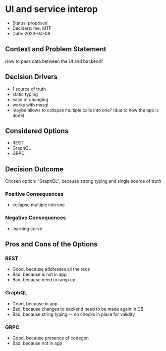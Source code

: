 # UI and service interop

* Status: proposed
* Deciders: me, MTF
* Date: 2023-04-08

## Context and Problem Statement

How to pass data between the UI and backend?

## Decision Drivers

* 1 source of truth
* static typing
* ease of changing
* works with mssql
* maybe allows to collapse multiple calls into one? (due to how the app is done)

## Considered Options

* REST
* GraphQL
* GRPC

## Decision Outcome

Chosen option: "GraphQL", because strong typing and single source of truth

### Positive Consequences

* collapse multiple into one

### Negative Consequences

* learning curve

## Pros and Cons of the Options

### REST

* Good, because addresses all the reqs
* Bad, because is not in app
* Bad, because need to ramp up

### GraphQL

* Good, because in app
* Bad, because changes to backend need to be made again in DB
* Bad, because string typing -- no checks in place for validity

### GRPC

* Good, because presence of codegen
* Bad, because not in app
